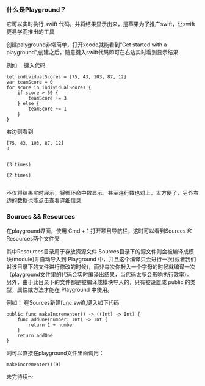 
### 什么是Playground？

它可以实时执行 swift 代码，并将结果显示出来，是苹果为了推广swift，让swift更易学而推出的工具

创建palyground非常简单，打开xcode就能看到“Get started with a playground”,创建之后，随意键入swift代码即可在右边实时看到显示结果

例如：
键入代码：

```
let individualScores = [75, 43, 103, 87, 12]
var teamScore = 0
for score in individualScores {
    if score > 50 {
        teamScore += 3
    } else {
        teamScore += 1
    }
}
```

右边则看到

```
[75, 43, 103, 87, 12]
0


(3 times)

(2 times)


```

不仅将结果实时展示，将循环命中数显示，甚至连行数也对上，太方便了，另外右边的数据也能点击查看详细信息

### Sources && Resources

在playground界面，使用 Cmd + 1 打开项目导航栏，这时可以看到Sources 和 Resources两个文件夹

其中Resources目录用于存放资源文件
Sources目录下的源文件则会被编译成模块(module)并自动导入到 Playground 中，并且这个编译只会进行一次(或者我们对该目录下的文件进行修改的时候)，而非每次你敲入一个字母的时候就编译一次（playground文件里的代码会实时编译出结果，当代码太多会影响执行效率）。 
另外，由于此目录下的文件都是被编译成模块导入的，只有被设置成 public 的类型，属性或方法才能在 Playground 中使用。

例如：
在Sources新建func.swift,键入如下代码

```
public func makeIncrementer() -> ((Int) -> Int) {
    func addOne(number: Int) -> Int {
        return 1 + number
    }
    return addOne
}
```

则可以直接在playground文件里面调用：

```
makeIncrementer()(9)
```

未完待续～





